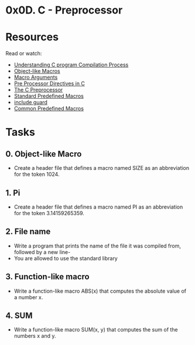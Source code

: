 # 0x0D. C - Preprocessor

# Resources

Read or watch:

- [Understanding C program Compilation Process](https://www.youtube.com/watch?v=eW5he5uFBNM)
- [Object-like Macros](https://gcc.gnu.org/onlinedocs/gcc-5.1.0/cpp/Object-like-Macros.html#Object-like-Macros)
- [Macro Arguments](https://gcc.gnu.org/onlinedocs/gcc-5.1.0/cpp/Macro-Arguments.html#Macro-Arguments)
- [Pre Processor Directives in C](https://www.youtube.com/watch?v=X6HiYbY3Uak)
- [The C Preprocessor](https://www.cprogramming.com/tutorial/cpreprocessor.html)
- [Standard Predefined Macros](https://gcc.gnu.org/onlinedocs/gcc-5.1.0/cpp/Standard-Predefined-Macros.html#Standard-Predefined-Macros)
- [include guard](https://en.wikipedia.org/wiki/Include_guard)
- [Common Predefined Macros](https://gcc.gnu.org/onlinedocs/gcc-5.1.0/cpp/Common-Predefined-Macros.html#Common-Predefined-Macros)

# Tasks

## 0. Object-like Macro

- Create a header file that defines a macro named SIZE as an abbreviation for the token 1024.


## 1. Pi
- Create a header file that defines a macro named PI as an abbreviation for the token 3.14159265359.

## 2. File name

- Write a program that prints the name of the file it was compiled from, followed by a new line- 
- You are allowed to use the standard library


## 3. Function-like macro

- Write a function-like macro ABS(x) that computes the absolute value of a number x.

## 4. SUM

- Write a function-like macro SUM(x, y) that computes the sum of the numbers x and y.
